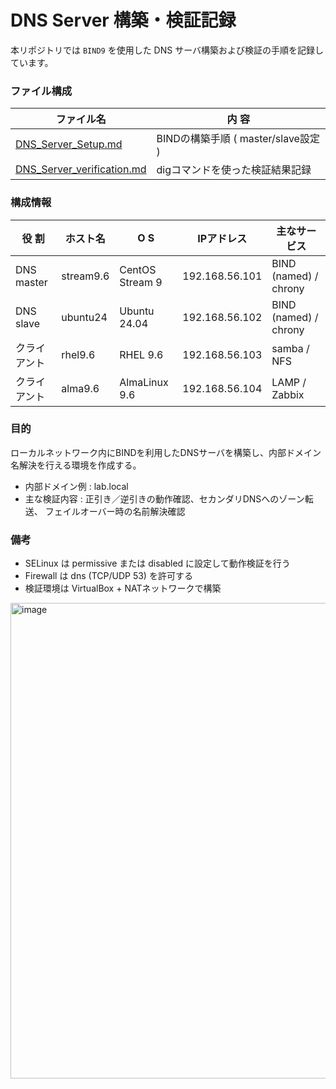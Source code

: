 # DNS Server 構築・検証記録  
本リポジトリでは `BIND9` を使用した DNS サーバ構築および検証の手順を記録しています。

### ファイル構成  
| ファイル名	| 内 容 |  
|-----------|----|  
| [DNS_Server_Setup.md](./DNS_Server_Setup.md) | BINDの構築手順 ( master/slave設定 ) |  
| [DNS_Server_verification.md](./DNS_Server_Verification.md) | digコマンドを使った検証結果記録 |  

### 構成情報  
| 役 割 | ホスト名 | O S | IPアドレス | 主なサービス |  
|------|-----------|----|-------------|---------------|  
| DNS master | stream9.6 | CentOS Stream 9 | 192.168.56.101 | BIND (named) / chrony |  
| DNS slave | ubuntu24 | Ubuntu 24.04 | 192.168.56.102 | BIND (named) / chrony |  
| クライアント | rhel9.6 | RHEL 9.6 | 192.168.56.103 | samba / NFS |  
| クライアント | alma9.6 | AlmaLinux 9.6 | 192.168.56.104 | LAMP / Zabbix |  

### 目的    
ローカルネットワーク内にBINDを利用したDNSサーバを構築し、内部ドメイン名解決を行える環境を作成する。
- 内部ドメイン例 : lab.local  
- 主な検証内容 : 正引き／逆引きの動作確認、セカンダリDNSへのゾーン転送、 フェイルオーバー時の名前解決確認  

### 備考  
- SELinux は permissive または disabled に設定して動作検証を行う  
- Firewall は dns (TCP/UDP 53) を許可する  
- 検証環境は VirtualBox + NATネットワークで構築  

<img width="1662" height="761" alt="image" src="https://github.com/user-attachments/assets/2d8fd891-3181-4276-82d5-0df6ccb9cf6f" />
